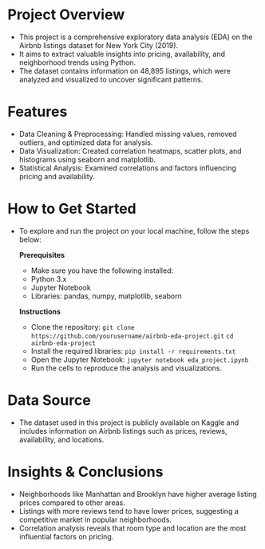 # **Project Overview**
- This project is a comprehensive exploratory data analysis (EDA) on the Airbnb listings dataset for New York City (2019).
- It aims to extract valuable insights into pricing, availability, and neighborhood trends using Python.
- The dataset contains information on 48,895 listings, which were analyzed and visualized to uncover significant patterns.

# **Features**
- Data Cleaning & Preprocessing: Handled missing values, removed outliers, and optimized data for analysis.
- Data Visualization: Created correlation heatmaps, scatter plots, and histograms using seaborn and matplotlib.
- Statistical Analysis: Examined correlations and factors influencing pricing and availability.

# **How to Get Started**
  - To explore and run the project on your local machine, follow the steps below:

    **Prerequisites**
      - Make sure you have the following installed:
      - Python 3.x
      - Jupyter Notebook
      - Libraries: pandas, numpy, matplotlib, seaborn
      
    **Instructions**
      - Clone the repository:
          `git clone https://github.com/yourusername/airbnb-eda-project.git`
          `cd airbnb-eda-project`
      - Install the required libraries:
          `pip install -r requirements.txt`
      - Open the Jupyter Notebook:
        `jupyter notebook eda_project.ipynb`
    - Run the cells to reproduce the analysis and visualizations.

# **Data Source**
- The dataset used in this project is publicly available on Kaggle and includes information on Airbnb listings such as prices, reviews, availability, and locations.

# **Insights & Conclusions**
- Neighborhoods like Manhattan and Brooklyn have higher average listing prices compared to other areas.
- Listings with more reviews tend to have lower prices, suggesting a competitive market in popular neighborhoods.
- Correlation analysis reveals that room type and location are the most influential factors on pricing.
